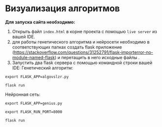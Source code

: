 # Визуализация алгоритмов

**Для запуска сайта необходимо:**

1. Открыть файл `index.html` в корне проекта с помощью `live server` из вашей IDE.
2. для работы генетического алгоритма и нейросети необходимо в соответствующих папках создать flask приложение (https://stackoverflow.com/questions/31252791/flask-importerror-no-module-named-flask) и перетащить в него исходные файлы .
3. Запустить два flask сервера с помощью командной строки вашей IDE:
   Генетический алгоритм:

`export FLASK_APP=algovslzr.py`

`flask run`

Нейронная сеть:

`export FLASK_APP=genius.py`

`export FLASK_RUN_PORT=8000`

`flask run`
